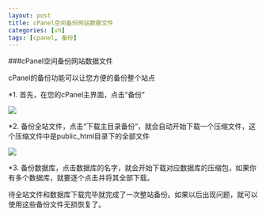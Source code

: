 ```yaml
---
layout: post
title: cPanel空间备份网站数据文件
categories: [vh]
tags: [cpanel, 备份]
---
```

###cPanel空间备份网站数据文件

cPanel的备份功能可以让您方便的备份整个站点

*1. 首先，在您的cPanel主界面，点击“备份”

![](http://ww2.sinaimg.cn/large/a74e55b4jw1e14p411rsxj.jpg)

*2. 备份全站文件，点击“下载主目录备份”，就会自动开始下载一个压缩文件，这个压缩文件中是public_html目录下的全部文件

![](http://ww4.sinaimg.cn/large/a74ecc4cjw1e14thxtam0j.jpg)

*3. 备份数据库，点击数据库的名字，就会开始下载对应数据库的压缩包，如果你有多个数据库，就要逐个点击并将其全部下载。

待全站文件和数据库下载完毕就完成了一次整站备份。如果以后出现问题，就可以使用这些备份文件无损恢复了。






